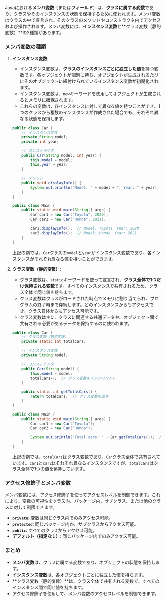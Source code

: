 Javaにおける**メンバ変数**（または**フィールド**）は、**クラスに属する変数**であり、クラスやそのインスタンスの状態を保持するために使われます。メンバ変数はクラスの中で宣言され、そのクラスのメソッドやコンストラクタ内でアクセスおよび操作されます。メンバ変数には、**インスタンス変数**と**クラス変数（静的変数）**の2種類があります。

### メンバ変数の種類

1. **インスタンス変数**:
   - インスタンス変数は、**クラスのインスタンスごとに独立した値**を持つ変数です。各オブジェクトが個別に持ち、オブジェクトが生成されるたびにそのオブジェクトに紐付けられているインスタンス変数が初期化されます。
   - インスタンス変数は、`new`キーワードを使用してオブジェクトが生成されるとメモリに確保されます。
   - これらの変数は、各インスタンスに対して異なる値を持つことができ、1つのクラスから複数のインスタンスが作成された場合でも、それぞれ異なる状態を保持します。

   ```java
   public class Car {
       // インスタンス変数
       private String model;
       private int year;

       // コンストラクタ
       public Car(String model, int year) {
           this.model = model;
           this.year = year;
       }

       // メソッド
       public void displayInfo() {
           System.out.println("Model: " + model + ", Year: " + year);
       }
   }

   public class Main {
       public static void main(String[] args) {
           Car car1 = new Car("Toyota", 2020);
           Car car2 = new Car("Honda", 2021);

           car1.displayInfo();  // Model: Toyota, Year: 2020
           car2.displayInfo();  // Model: Honda, Year: 2021
       }
   }
   ```

   上記の例では、`Car`クラスの`model`と`year`がインスタンス変数であり、各インスタンスがそれぞれ異なる値を持つことができます。

2. **クラス変数（静的変数）**:
   - クラス変数は、`static`キーワードを使って宣言され、**クラス全体で1つだけ保持される変数**です。すべてのインスタンスで共有されるため、クラス全体で同じ値を持ちます。
   - クラス変数はクラスがロードされた時点でメモリに割り当てられ、プログラムの終了時まで存続します。どのインスタンスからもアクセスでき、クラス自体からもアクセス可能です。
   - クラス変数は主に、クラスに関連する共通データや、オブジェクト間で共有される必要があるデータを保持するのに使われます。

   ```java
   public class Car {
       // クラス変数（静的変数）
       private static int totalCars;

       // インスタンス変数
       private String model;

       // コンストラクタ
       public Car(String model) {
           this.model = model;
           totalCars++;  // クラス変数をインクリメント
       }

       public static int getTotalCars() {
           return totalCars;  // クラス変数を返す
       }
   }

   public class Main {
       public static void main(String[] args) {
           Car car1 = new Car("Toyota");
           Car car2 = new Car("Honda");

           System.out.println("Total cars: " + Car.getTotalCars());  // Total cars: 2
       }
   }
   ```

   上記の例では、`totalCars`はクラス変数であり、`Car`クラス全体で共有されています。`car1`と`car2`はそれぞれ異なるインスタンスですが、`totalCars`はクラス全体で1つの値を保持しています。

### アクセス修飾子とメンバ変数

メンバ変数には、アクセス修飾子を使ってアクセスレベルを制御できます。これにより、変数の可視性をクラス内、パッケージ内、サブクラス、または他のクラスに対して制限できます。

- **`private`**: 変数は同じクラス内でのみアクセス可能。
- **`protected`**: 同じパッケージ内か、サブクラスからアクセス可能。
- **`public`**: すべてのクラスからアクセス可能。
- **デフォルト（指定なし）**: 同じパッケージ内でのみアクセス可能。

### まとめ

- **メンバ変数**は、クラスに属する変数であり、オブジェクトの状態を保持します。
- **インスタンス変数**は、各オブジェクトごとに独立した値を持ちます。
- **クラス変数（静的変数）**は、クラス全体で共有される変数で、すべてのインスタンス間で同じ値を持ちます。
- アクセス修飾子を使用して、メンバ変数のアクセスレベルを制御できます。
